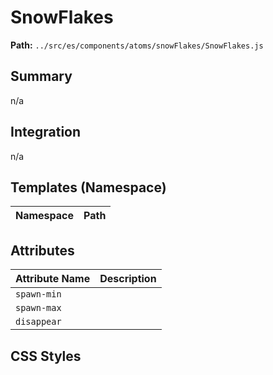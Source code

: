 # SnowFlakes

**Path:** `../src/es/components/atoms/snowFlakes/SnowFlakes.js`

## Summary

n/a

## Integration

n/a

## Templates (Namespace)

| Namespace | Path |
|------|------|

## Attributes

| Attribute Name | Description |
|----------------|-------------|
| `spawn-min` |  |
| `spawn-max` |  |
| `disappear` |  |

## CSS Styles

